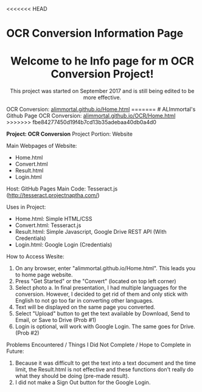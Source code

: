 <<<<<<< HEAD
# OCR Conversion Information Page
<center>
  <h1>Welcome to he Info page for m OCR Conversion Project!</h1>
  <p>This project was started on September 2017 and is still being edited to be more effective.</p>
</center>
OCR Conversion: <a href="https://alimmortal.github.io/Home.html">alimmortal.github.io/Home.html</a>
=======
# ALImmortal's Github Page
OCR Conversion: <a href="https://alimmortal.github.io/OCR/Home.html">alimmortal.github.io/OCR/Home.html</a>
>>>>>>> fbe84277450d19f4b7cd13b35adebaa40db0a4d0

<strong>Project: OCR Conversion</strong>
Project Portion: Website

Main Webpages of Website:
- Home.html
- Convert.html
- Result.html
- Login.html

Host: GitHub Pages
Main Code: Tesseract.js (http://tesseract.projectnaptha.com/)

Uses in Project:
- Home.html: Simple HTML/CSS
- Convert.html: Tesseract.js
- Result.html: Simple Javascript, Google Drive REST API (With Credentials)
- Login.html: Google Login (Credentials)

How to Access Wesite:
1. On any browser, enter "alimmortal.github.io/Home.html". This leads you to home page
   website.
2. Press "Get Started" or the "Convert" (located on top left corner)
3. Select photo
   a. In final presentation, I had multiple languages for the conversion. 
      However, I decided to get rid of them and only stick with English to not go 
      too far in converting other languages.
4. Text will be displayed on the same page you converted.
5. Select "Upload" button to get the text available by Download, Send to Email, or Save to Drive (Prob #1)
6. Login is optional, will work with Google Login. The same goes for Drive. (Prob #2)

Problems Encountered / Things I Did Not Complete / Hope to Complete in Future:
1. Because it was difficult to get the text into a text document and the time limit, the Result.html
   is not effective and these functions don't really do what they should be doing (pre-made result).
2. I did not make a Sign Out button for the Google Login.

